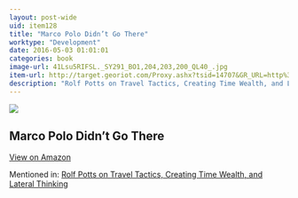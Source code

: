 ```yaml
---
layout: post-wide
uid: item128
title: "Marco Polo Didn’t Go There"
worktype: "Development"
date: 2016-05-03 01:01:01
categories: book
image-url: 41Lsu5RIFSL._SY291_BO1,204,203,200_QL40_.jpg
item-url: http://target.georiot.com/Proxy.ashx?tsid=14707&GR_URL=http%3A%2F%2Fwww.amazon.com%2FMarco-Polo-Didnt-There-Revelations%2Fdp%2F1932361618%2F
description: "Rolf Potts on Travel Tactics, Creating Time Wealth, and Lateral Thinking"
---
```

<a href="http://target.georiot.com/Proxy.ashx?tsid=14707&GR_URL=http%3A%2F%2Fwww.amazon.com%2FMarco-Polo-Didnt-There-Revelations%2Fdp%2F1932361618%2F" target="blank"><img src="../../../../img/thumbs/41Lsu5RIFSL._SY291_BO1,204,203,200_QL40_.jpg" class="prod-img"></a>
<h2>Marco Polo Didn’t Go There</h2>
<p><a class="btn btn-primary" href="http://target.georiot.com/Proxy.ashx?tsid=14707&GR_URL=http%3A%2F%2Fwww.amazon.com%2FMarco-Polo-Didnt-There-Revelations%2Fdp%2F1932361618%2F" target="blank">View on Amazon</a><p>
<p>Mentioned in: <a href="http://fourhourworkweek.com/2014/11/04/rolf-potts/" target="blank">Rolf Potts on Travel Tactics, Creating Time Wealth, and Lateral Thinking</a></p>
